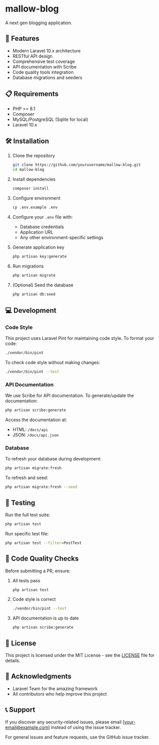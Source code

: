 # mallow-blog
A next gen blogging application.

## 🚀 Features

- Modern Laravel 10.x architecture
- RESTful API design
- Comprehensive test coverage
- API documentation with Scribe
- Code quality tools integration
- Database migrations and seeders

## 📋 Requirements

- PHP >= 8.1
- Composer
- MySQL/PostgreSQL (Sqlite for local)
- Laravel 10.x

## 🛠️ Installation

1. Clone the repository
   ```bash
   git clone https://github.com/yourusername/mallow-blog.git
   cd mallow-blog
   ```

2. Install dependencies
   ```bash
   composer install
   ```

3. Configure environment
   ```bash
   cp .env.example .env
   ```

4. Configure your `.env` file with:
   - Database credentials
   - Application URL
   - Any other environment-specific settings

5. Generate application key
   ```bash
   php artisan key:generate
   ```

6. Run migrations
   ```bash
   php artisan migrate
   ```

7. (Optional) Seed the database
   ```bash
   php artisan db:seed
   ```

## 💻 Development

### Code Style
This project uses Laravel Pint for maintaining code style. To format your code:
```bash
./vendor/bin/pint
```

To check code style without making changes:
```bash
./vendor/bin/pint --test
```

### API Documentation
We use Scribe for API documentation. To generate/update the documentation:
```bash
php artisan scribe:generate
```

Access the documentation at:
- HTML: `/docs/api`
- JSON: `/docs/api.json`

### Database

To refresh your database during development:
```bash
php artisan migrate:fresh
```

To refresh and seed:
```bash
php artisan migrate:fresh --seed
```

## 🧪 Testing

Run the full test suite:
```bash
php artisan test
```

Run specific test file:
```bash
php artisan test --filter=PostTest
```

## 📝 Code Quality Checks

Before submitting a PR, ensure:

1. All tests pass
   ```bash
   php artisan test
   ```
2. Code style is correct
   ```bash
   ./vendor/bin/pint --test
   ```
3. API documentation is up to date
   ```bash
   php artisan scribe:generate
   ```

## 📄 License

This project is licensed under the MIT License - see the [LICENSE](LICENSE) file for details.

## 🙏 Acknowledgments

- Laravel Team for the amazing framework
- All contributors who help improve this project

## 📞 Support

If you discover any security-related issues, please email [your-email@example.com] instead of using the issue tracker.

For general issues and feature requests, use the GitHub issue tracker.
